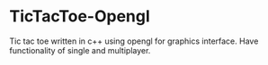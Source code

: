 # TicTacToe-Opengl

Tic tac toe written in c++ using opengl for graphics interface. Have functionality of single and multiplayer.
